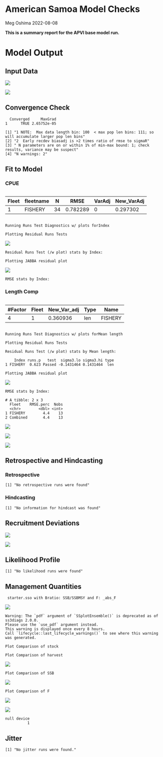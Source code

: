 American Samoa Model Checks
================
Meg Oshima
2022-08-08

**This is a summary report for the APVI base model run.**

# Model Output

<div class="panel-tabset">

## Input Data

![](APRU_Test_ipy2_model_diags_report_files/figure-gfm/unnamed-chunk-2-1.png)

![](APRU_Test_ipy2_model_diags_report_files/figure-gfm/unnamed-chunk-2-2.png)

## Convergence Check

      Converged     MaxGrad
    1      TRUE 2.65752e-05

    [1] "1 NOTE:  Max data length bin: 100  < max pop len bins: 111; so will accumulate larger pop len bins"
    [2] "2  Early recdev biasadj is >2 times ratio of rmse to sigmaR"                                       
    [3] " N parameters are on or within 1% of min-max bound: 1; check results, variance may be suspect"     
    [4] "N warnings: 2"                                                                                     

## Fit to Model

### CPUE

<div id="byiqtdjfwf" style="overflow-x:auto;overflow-y:auto;width:auto;height:auto;">
<style>html {
  font-family: -apple-system, BlinkMacSystemFont, 'Segoe UI', Roboto, Oxygen, Ubuntu, Cantarell, 'Helvetica Neue', 'Fira Sans', 'Droid Sans', Arial, sans-serif;
}

#byiqtdjfwf .gt_table {
  display: table;
  border-collapse: collapse;
  margin-left: auto;
  margin-right: auto;
  color: #333333;
  font-size: 16px;
  font-weight: normal;
  font-style: normal;
  background-color: #FFFFFF;
  width: auto;
  border-top-style: solid;
  border-top-width: 2px;
  border-top-color: #A8A8A8;
  border-right-style: none;
  border-right-width: 2px;
  border-right-color: #D3D3D3;
  border-bottom-style: solid;
  border-bottom-width: 2px;
  border-bottom-color: #A8A8A8;
  border-left-style: none;
  border-left-width: 2px;
  border-left-color: #D3D3D3;
}

#byiqtdjfwf .gt_heading {
  background-color: #FFFFFF;
  text-align: center;
  border-bottom-color: #FFFFFF;
  border-left-style: none;
  border-left-width: 1px;
  border-left-color: #D3D3D3;
  border-right-style: none;
  border-right-width: 1px;
  border-right-color: #D3D3D3;
}

#byiqtdjfwf .gt_title {
  color: #333333;
  font-size: 125%;
  font-weight: initial;
  padding-top: 4px;
  padding-bottom: 4px;
  padding-left: 5px;
  padding-right: 5px;
  border-bottom-color: #FFFFFF;
  border-bottom-width: 0;
}

#byiqtdjfwf .gt_subtitle {
  color: #333333;
  font-size: 85%;
  font-weight: initial;
  padding-top: 0;
  padding-bottom: 6px;
  padding-left: 5px;
  padding-right: 5px;
  border-top-color: #FFFFFF;
  border-top-width: 0;
}

#byiqtdjfwf .gt_bottom_border {
  border-bottom-style: solid;
  border-bottom-width: 2px;
  border-bottom-color: #D3D3D3;
}

#byiqtdjfwf .gt_col_headings {
  border-top-style: solid;
  border-top-width: 2px;
  border-top-color: #D3D3D3;
  border-bottom-style: solid;
  border-bottom-width: 2px;
  border-bottom-color: #D3D3D3;
  border-left-style: none;
  border-left-width: 1px;
  border-left-color: #D3D3D3;
  border-right-style: none;
  border-right-width: 1px;
  border-right-color: #D3D3D3;
}

#byiqtdjfwf .gt_col_heading {
  color: #333333;
  background-color: #FFFFFF;
  font-size: 100%;
  font-weight: normal;
  text-transform: inherit;
  border-left-style: none;
  border-left-width: 1px;
  border-left-color: #D3D3D3;
  border-right-style: none;
  border-right-width: 1px;
  border-right-color: #D3D3D3;
  vertical-align: bottom;
  padding-top: 5px;
  padding-bottom: 6px;
  padding-left: 5px;
  padding-right: 5px;
  overflow-x: hidden;
}

#byiqtdjfwf .gt_column_spanner_outer {
  color: #333333;
  background-color: #FFFFFF;
  font-size: 100%;
  font-weight: normal;
  text-transform: inherit;
  padding-top: 0;
  padding-bottom: 0;
  padding-left: 4px;
  padding-right: 4px;
}

#byiqtdjfwf .gt_column_spanner_outer:first-child {
  padding-left: 0;
}

#byiqtdjfwf .gt_column_spanner_outer:last-child {
  padding-right: 0;
}

#byiqtdjfwf .gt_column_spanner {
  border-bottom-style: solid;
  border-bottom-width: 2px;
  border-bottom-color: #D3D3D3;
  vertical-align: bottom;
  padding-top: 5px;
  padding-bottom: 5px;
  overflow-x: hidden;
  display: inline-block;
  width: 100%;
}

#byiqtdjfwf .gt_group_heading {
  padding-top: 8px;
  padding-bottom: 8px;
  padding-left: 5px;
  padding-right: 5px;
  color: #333333;
  background-color: #FFFFFF;
  font-size: 100%;
  font-weight: initial;
  text-transform: inherit;
  border-top-style: solid;
  border-top-width: 2px;
  border-top-color: #D3D3D3;
  border-bottom-style: solid;
  border-bottom-width: 2px;
  border-bottom-color: #D3D3D3;
  border-left-style: none;
  border-left-width: 1px;
  border-left-color: #D3D3D3;
  border-right-style: none;
  border-right-width: 1px;
  border-right-color: #D3D3D3;
  vertical-align: middle;
}

#byiqtdjfwf .gt_empty_group_heading {
  padding: 0.5px;
  color: #333333;
  background-color: #FFFFFF;
  font-size: 100%;
  font-weight: initial;
  border-top-style: solid;
  border-top-width: 2px;
  border-top-color: #D3D3D3;
  border-bottom-style: solid;
  border-bottom-width: 2px;
  border-bottom-color: #D3D3D3;
  vertical-align: middle;
}

#byiqtdjfwf .gt_from_md > :first-child {
  margin-top: 0;
}

#byiqtdjfwf .gt_from_md > :last-child {
  margin-bottom: 0;
}

#byiqtdjfwf .gt_row {
  padding-top: 8px;
  padding-bottom: 8px;
  padding-left: 5px;
  padding-right: 5px;
  margin: 10px;
  border-top-style: solid;
  border-top-width: 1px;
  border-top-color: #D3D3D3;
  border-left-style: none;
  border-left-width: 1px;
  border-left-color: #D3D3D3;
  border-right-style: none;
  border-right-width: 1px;
  border-right-color: #D3D3D3;
  vertical-align: middle;
  overflow-x: hidden;
}

#byiqtdjfwf .gt_stub {
  color: #333333;
  background-color: #FFFFFF;
  font-size: 100%;
  font-weight: initial;
  text-transform: inherit;
  border-right-style: solid;
  border-right-width: 2px;
  border-right-color: #D3D3D3;
  padding-left: 5px;
  padding-right: 5px;
}

#byiqtdjfwf .gt_stub_row_group {
  color: #333333;
  background-color: #FFFFFF;
  font-size: 100%;
  font-weight: initial;
  text-transform: inherit;
  border-right-style: solid;
  border-right-width: 2px;
  border-right-color: #D3D3D3;
  padding-left: 5px;
  padding-right: 5px;
  vertical-align: top;
}

#byiqtdjfwf .gt_row_group_first td {
  border-top-width: 2px;
}

#byiqtdjfwf .gt_summary_row {
  color: #333333;
  background-color: #FFFFFF;
  text-transform: inherit;
  padding-top: 8px;
  padding-bottom: 8px;
  padding-left: 5px;
  padding-right: 5px;
}

#byiqtdjfwf .gt_first_summary_row {
  border-top-style: solid;
  border-top-color: #D3D3D3;
}

#byiqtdjfwf .gt_first_summary_row.thick {
  border-top-width: 2px;
}

#byiqtdjfwf .gt_last_summary_row {
  padding-top: 8px;
  padding-bottom: 8px;
  padding-left: 5px;
  padding-right: 5px;
  border-bottom-style: solid;
  border-bottom-width: 2px;
  border-bottom-color: #D3D3D3;
}

#byiqtdjfwf .gt_grand_summary_row {
  color: #333333;
  background-color: #FFFFFF;
  text-transform: inherit;
  padding-top: 8px;
  padding-bottom: 8px;
  padding-left: 5px;
  padding-right: 5px;
}

#byiqtdjfwf .gt_first_grand_summary_row {
  padding-top: 8px;
  padding-bottom: 8px;
  padding-left: 5px;
  padding-right: 5px;
  border-top-style: double;
  border-top-width: 6px;
  border-top-color: #D3D3D3;
}

#byiqtdjfwf .gt_striped {
  background-color: rgba(128, 128, 128, 0.05);
}

#byiqtdjfwf .gt_table_body {
  border-top-style: solid;
  border-top-width: 2px;
  border-top-color: #D3D3D3;
  border-bottom-style: solid;
  border-bottom-width: 2px;
  border-bottom-color: #D3D3D3;
}

#byiqtdjfwf .gt_footnotes {
  color: #333333;
  background-color: #FFFFFF;
  border-bottom-style: none;
  border-bottom-width: 2px;
  border-bottom-color: #D3D3D3;
  border-left-style: none;
  border-left-width: 2px;
  border-left-color: #D3D3D3;
  border-right-style: none;
  border-right-width: 2px;
  border-right-color: #D3D3D3;
}

#byiqtdjfwf .gt_footnote {
  margin: 0px;
  font-size: 90%;
  padding-left: 4px;
  padding-right: 4px;
  padding-left: 5px;
  padding-right: 5px;
}

#byiqtdjfwf .gt_sourcenotes {
  color: #333333;
  background-color: #FFFFFF;
  border-bottom-style: none;
  border-bottom-width: 2px;
  border-bottom-color: #D3D3D3;
  border-left-style: none;
  border-left-width: 2px;
  border-left-color: #D3D3D3;
  border-right-style: none;
  border-right-width: 2px;
  border-right-color: #D3D3D3;
}

#byiqtdjfwf .gt_sourcenote {
  font-size: 90%;
  padding-top: 4px;
  padding-bottom: 4px;
  padding-left: 5px;
  padding-right: 5px;
}

#byiqtdjfwf .gt_left {
  text-align: left;
}

#byiqtdjfwf .gt_center {
  text-align: center;
}

#byiqtdjfwf .gt_right {
  text-align: right;
  font-variant-numeric: tabular-nums;
}

#byiqtdjfwf .gt_font_normal {
  font-weight: normal;
}

#byiqtdjfwf .gt_font_bold {
  font-weight: bold;
}

#byiqtdjfwf .gt_font_italic {
  font-style: italic;
}

#byiqtdjfwf .gt_super {
  font-size: 65%;
}

#byiqtdjfwf .gt_two_val_uncert {
  display: inline-block;
  line-height: 1em;
  text-align: right;
  font-size: 60%;
  vertical-align: -0.25em;
  margin-left: 0.1em;
}

#byiqtdjfwf .gt_footnote_marks {
  font-style: italic;
  font-weight: normal;
  font-size: 75%;
  vertical-align: 0.4em;
}

#byiqtdjfwf .gt_asterisk {
  font-size: 100%;
  vertical-align: 0;
}

#byiqtdjfwf .gt_slash_mark {
  font-size: 0.7em;
  line-height: 0.7em;
  vertical-align: 0.15em;
}

#byiqtdjfwf .gt_fraction_numerator {
  font-size: 0.6em;
  line-height: 0.6em;
  vertical-align: 0.45em;
}

#byiqtdjfwf .gt_fraction_denominator {
  font-size: 0.6em;
  line-height: 0.6em;
  vertical-align: -0.05em;
}
</style>
<table class="gt_table">
  
  <thead class="gt_col_headings">
    <tr>
      <th class="gt_col_heading gt_columns_bottom_border gt_left" rowspan="1" colspan="1">Fleet</th>
      <th class="gt_col_heading gt_columns_bottom_border gt_left" rowspan="1" colspan="1">fleetname</th>
      <th class="gt_col_heading gt_columns_bottom_border gt_left" rowspan="1" colspan="1">N</th>
      <th class="gt_col_heading gt_columns_bottom_border gt_left" rowspan="1" colspan="1">RMSE</th>
      <th class="gt_col_heading gt_columns_bottom_border gt_left" rowspan="1" colspan="1">VarAdj</th>
      <th class="gt_col_heading gt_columns_bottom_border gt_left" rowspan="1" colspan="1">New_VarAdj</th>
    </tr>
  </thead>
  <tbody class="gt_table_body">
    <tr><td class="gt_row gt_left">1</td>
<td class="gt_row gt_left">FISHERY</td>
<td class="gt_row gt_left">34</td>
<td class="gt_row gt_left">0.782289</td>
<td class="gt_row gt_left">0</td>
<td class="gt_row gt_left">0.297302</td></tr>
  </tbody>
  
  
</table>
</div>

    Running Runs Test Diagnostics w/ plots forIndex

    Plotting Residual Runs Tests

![](APRU_Test_ipy2_model_diags_report_files/figure-gfm/unnamed-chunk-4-1.png)

    Residual Runs Test (/w plot) stats by Index:

    Plotting JABBA residual plot

![](APRU_Test_ipy2_model_diags_report_files/figure-gfm/unnamed-chunk-4-2.png)

    RMSE stats by Index:

### Length Comp

<div id="bkxkclxzmw" style="overflow-x:auto;overflow-y:auto;width:auto;height:auto;">
<style>html {
  font-family: -apple-system, BlinkMacSystemFont, 'Segoe UI', Roboto, Oxygen, Ubuntu, Cantarell, 'Helvetica Neue', 'Fira Sans', 'Droid Sans', Arial, sans-serif;
}

#bkxkclxzmw .gt_table {
  display: table;
  border-collapse: collapse;
  margin-left: auto;
  margin-right: auto;
  color: #333333;
  font-size: 16px;
  font-weight: normal;
  font-style: normal;
  background-color: #FFFFFF;
  width: auto;
  border-top-style: solid;
  border-top-width: 2px;
  border-top-color: #A8A8A8;
  border-right-style: none;
  border-right-width: 2px;
  border-right-color: #D3D3D3;
  border-bottom-style: solid;
  border-bottom-width: 2px;
  border-bottom-color: #A8A8A8;
  border-left-style: none;
  border-left-width: 2px;
  border-left-color: #D3D3D3;
}

#bkxkclxzmw .gt_heading {
  background-color: #FFFFFF;
  text-align: center;
  border-bottom-color: #FFFFFF;
  border-left-style: none;
  border-left-width: 1px;
  border-left-color: #D3D3D3;
  border-right-style: none;
  border-right-width: 1px;
  border-right-color: #D3D3D3;
}

#bkxkclxzmw .gt_title {
  color: #333333;
  font-size: 125%;
  font-weight: initial;
  padding-top: 4px;
  padding-bottom: 4px;
  padding-left: 5px;
  padding-right: 5px;
  border-bottom-color: #FFFFFF;
  border-bottom-width: 0;
}

#bkxkclxzmw .gt_subtitle {
  color: #333333;
  font-size: 85%;
  font-weight: initial;
  padding-top: 0;
  padding-bottom: 6px;
  padding-left: 5px;
  padding-right: 5px;
  border-top-color: #FFFFFF;
  border-top-width: 0;
}

#bkxkclxzmw .gt_bottom_border {
  border-bottom-style: solid;
  border-bottom-width: 2px;
  border-bottom-color: #D3D3D3;
}

#bkxkclxzmw .gt_col_headings {
  border-top-style: solid;
  border-top-width: 2px;
  border-top-color: #D3D3D3;
  border-bottom-style: solid;
  border-bottom-width: 2px;
  border-bottom-color: #D3D3D3;
  border-left-style: none;
  border-left-width: 1px;
  border-left-color: #D3D3D3;
  border-right-style: none;
  border-right-width: 1px;
  border-right-color: #D3D3D3;
}

#bkxkclxzmw .gt_col_heading {
  color: #333333;
  background-color: #FFFFFF;
  font-size: 100%;
  font-weight: normal;
  text-transform: inherit;
  border-left-style: none;
  border-left-width: 1px;
  border-left-color: #D3D3D3;
  border-right-style: none;
  border-right-width: 1px;
  border-right-color: #D3D3D3;
  vertical-align: bottom;
  padding-top: 5px;
  padding-bottom: 6px;
  padding-left: 5px;
  padding-right: 5px;
  overflow-x: hidden;
}

#bkxkclxzmw .gt_column_spanner_outer {
  color: #333333;
  background-color: #FFFFFF;
  font-size: 100%;
  font-weight: normal;
  text-transform: inherit;
  padding-top: 0;
  padding-bottom: 0;
  padding-left: 4px;
  padding-right: 4px;
}

#bkxkclxzmw .gt_column_spanner_outer:first-child {
  padding-left: 0;
}

#bkxkclxzmw .gt_column_spanner_outer:last-child {
  padding-right: 0;
}

#bkxkclxzmw .gt_column_spanner {
  border-bottom-style: solid;
  border-bottom-width: 2px;
  border-bottom-color: #D3D3D3;
  vertical-align: bottom;
  padding-top: 5px;
  padding-bottom: 5px;
  overflow-x: hidden;
  display: inline-block;
  width: 100%;
}

#bkxkclxzmw .gt_group_heading {
  padding-top: 8px;
  padding-bottom: 8px;
  padding-left: 5px;
  padding-right: 5px;
  color: #333333;
  background-color: #FFFFFF;
  font-size: 100%;
  font-weight: initial;
  text-transform: inherit;
  border-top-style: solid;
  border-top-width: 2px;
  border-top-color: #D3D3D3;
  border-bottom-style: solid;
  border-bottom-width: 2px;
  border-bottom-color: #D3D3D3;
  border-left-style: none;
  border-left-width: 1px;
  border-left-color: #D3D3D3;
  border-right-style: none;
  border-right-width: 1px;
  border-right-color: #D3D3D3;
  vertical-align: middle;
}

#bkxkclxzmw .gt_empty_group_heading {
  padding: 0.5px;
  color: #333333;
  background-color: #FFFFFF;
  font-size: 100%;
  font-weight: initial;
  border-top-style: solid;
  border-top-width: 2px;
  border-top-color: #D3D3D3;
  border-bottom-style: solid;
  border-bottom-width: 2px;
  border-bottom-color: #D3D3D3;
  vertical-align: middle;
}

#bkxkclxzmw .gt_from_md > :first-child {
  margin-top: 0;
}

#bkxkclxzmw .gt_from_md > :last-child {
  margin-bottom: 0;
}

#bkxkclxzmw .gt_row {
  padding-top: 8px;
  padding-bottom: 8px;
  padding-left: 5px;
  padding-right: 5px;
  margin: 10px;
  border-top-style: solid;
  border-top-width: 1px;
  border-top-color: #D3D3D3;
  border-left-style: none;
  border-left-width: 1px;
  border-left-color: #D3D3D3;
  border-right-style: none;
  border-right-width: 1px;
  border-right-color: #D3D3D3;
  vertical-align: middle;
  overflow-x: hidden;
}

#bkxkclxzmw .gt_stub {
  color: #333333;
  background-color: #FFFFFF;
  font-size: 100%;
  font-weight: initial;
  text-transform: inherit;
  border-right-style: solid;
  border-right-width: 2px;
  border-right-color: #D3D3D3;
  padding-left: 5px;
  padding-right: 5px;
}

#bkxkclxzmw .gt_stub_row_group {
  color: #333333;
  background-color: #FFFFFF;
  font-size: 100%;
  font-weight: initial;
  text-transform: inherit;
  border-right-style: solid;
  border-right-width: 2px;
  border-right-color: #D3D3D3;
  padding-left: 5px;
  padding-right: 5px;
  vertical-align: top;
}

#bkxkclxzmw .gt_row_group_first td {
  border-top-width: 2px;
}

#bkxkclxzmw .gt_summary_row {
  color: #333333;
  background-color: #FFFFFF;
  text-transform: inherit;
  padding-top: 8px;
  padding-bottom: 8px;
  padding-left: 5px;
  padding-right: 5px;
}

#bkxkclxzmw .gt_first_summary_row {
  border-top-style: solid;
  border-top-color: #D3D3D3;
}

#bkxkclxzmw .gt_first_summary_row.thick {
  border-top-width: 2px;
}

#bkxkclxzmw .gt_last_summary_row {
  padding-top: 8px;
  padding-bottom: 8px;
  padding-left: 5px;
  padding-right: 5px;
  border-bottom-style: solid;
  border-bottom-width: 2px;
  border-bottom-color: #D3D3D3;
}

#bkxkclxzmw .gt_grand_summary_row {
  color: #333333;
  background-color: #FFFFFF;
  text-transform: inherit;
  padding-top: 8px;
  padding-bottom: 8px;
  padding-left: 5px;
  padding-right: 5px;
}

#bkxkclxzmw .gt_first_grand_summary_row {
  padding-top: 8px;
  padding-bottom: 8px;
  padding-left: 5px;
  padding-right: 5px;
  border-top-style: double;
  border-top-width: 6px;
  border-top-color: #D3D3D3;
}

#bkxkclxzmw .gt_striped {
  background-color: rgba(128, 128, 128, 0.05);
}

#bkxkclxzmw .gt_table_body {
  border-top-style: solid;
  border-top-width: 2px;
  border-top-color: #D3D3D3;
  border-bottom-style: solid;
  border-bottom-width: 2px;
  border-bottom-color: #D3D3D3;
}

#bkxkclxzmw .gt_footnotes {
  color: #333333;
  background-color: #FFFFFF;
  border-bottom-style: none;
  border-bottom-width: 2px;
  border-bottom-color: #D3D3D3;
  border-left-style: none;
  border-left-width: 2px;
  border-left-color: #D3D3D3;
  border-right-style: none;
  border-right-width: 2px;
  border-right-color: #D3D3D3;
}

#bkxkclxzmw .gt_footnote {
  margin: 0px;
  font-size: 90%;
  padding-left: 4px;
  padding-right: 4px;
  padding-left: 5px;
  padding-right: 5px;
}

#bkxkclxzmw .gt_sourcenotes {
  color: #333333;
  background-color: #FFFFFF;
  border-bottom-style: none;
  border-bottom-width: 2px;
  border-bottom-color: #D3D3D3;
  border-left-style: none;
  border-left-width: 2px;
  border-left-color: #D3D3D3;
  border-right-style: none;
  border-right-width: 2px;
  border-right-color: #D3D3D3;
}

#bkxkclxzmw .gt_sourcenote {
  font-size: 90%;
  padding-top: 4px;
  padding-bottom: 4px;
  padding-left: 5px;
  padding-right: 5px;
}

#bkxkclxzmw .gt_left {
  text-align: left;
}

#bkxkclxzmw .gt_center {
  text-align: center;
}

#bkxkclxzmw .gt_right {
  text-align: right;
  font-variant-numeric: tabular-nums;
}

#bkxkclxzmw .gt_font_normal {
  font-weight: normal;
}

#bkxkclxzmw .gt_font_bold {
  font-weight: bold;
}

#bkxkclxzmw .gt_font_italic {
  font-style: italic;
}

#bkxkclxzmw .gt_super {
  font-size: 65%;
}

#bkxkclxzmw .gt_two_val_uncert {
  display: inline-block;
  line-height: 1em;
  text-align: right;
  font-size: 60%;
  vertical-align: -0.25em;
  margin-left: 0.1em;
}

#bkxkclxzmw .gt_footnote_marks {
  font-style: italic;
  font-weight: normal;
  font-size: 75%;
  vertical-align: 0.4em;
}

#bkxkclxzmw .gt_asterisk {
  font-size: 100%;
  vertical-align: 0;
}

#bkxkclxzmw .gt_slash_mark {
  font-size: 0.7em;
  line-height: 0.7em;
  vertical-align: 0.15em;
}

#bkxkclxzmw .gt_fraction_numerator {
  font-size: 0.6em;
  line-height: 0.6em;
  vertical-align: 0.45em;
}

#bkxkclxzmw .gt_fraction_denominator {
  font-size: 0.6em;
  line-height: 0.6em;
  vertical-align: -0.05em;
}
</style>
<table class="gt_table">
  
  <thead class="gt_col_headings">
    <tr>
      <th class="gt_col_heading gt_columns_bottom_border gt_right" rowspan="1" colspan="1">#Factor</th>
      <th class="gt_col_heading gt_columns_bottom_border gt_right" rowspan="1" colspan="1">Fleet</th>
      <th class="gt_col_heading gt_columns_bottom_border gt_right" rowspan="1" colspan="1">New_Var_adj</th>
      <th class="gt_col_heading gt_columns_bottom_border gt_left" rowspan="1" colspan="1">Type</th>
      <th class="gt_col_heading gt_columns_bottom_border gt_left" rowspan="1" colspan="1">Name</th>
    </tr>
  </thead>
  <tbody class="gt_table_body">
    <tr><td class="gt_row gt_right">4</td>
<td class="gt_row gt_right">1</td>
<td class="gt_row gt_right">0.360936</td>
<td class="gt_row gt_left">len</td>
<td class="gt_row gt_left">FISHERY</td></tr>
  </tbody>
  
  
</table>
</div>

    Running Runs Test Diagnostics w/ plots forMean length

    Plotting Residual Runs Tests

    Residual Runs Test (/w plot) stats by Mean length:

        Index runs.p   test  sigma3.lo sigma3.hi type
    1 FISHERY  0.623 Passed -0.1431464 0.1431464  len

    Plotting JABBA residual plot

![](APRU_Test_ipy2_model_diags_report_files/figure-gfm/unnamed-chunk-5-1.png)

    RMSE stats by Index:

    # A tibble: 2 x 3
      Fleet    RMSE.perc  Nobs
      <chr>        <dbl> <int>
    1 FISHERY        4.4    13
    2 Combined       4.4    13

![](APRU_Test_ipy2_model_diags_report_files/figure-gfm/unnamed-chunk-5-2.png)

![](APRU_Test_ipy2_model_diags_report_files/figure-gfm/unnamed-chunk-5-3.png)

![](APRU_Test_ipy2_model_diags_report_files/figure-gfm/unnamed-chunk-5-4.png)

## Retrospective and Hindcasting

### Retrospective

    [1] "No retrospective runs were found"

### Hindcasting

    [1] "No information for hindcast was found"

## Recruitment Deviations

![](APRU_Test_ipy2_model_diags_report_files/figure-gfm/unnamed-chunk-8-1.png)

![](APRU_Test_ipy2_model_diags_report_files/figure-gfm/unnamed-chunk-8-2.png)

## Likelihood Profile

    [1] "No likelihood runs were found"

## Management Quantities


     starter.sso with Bratio: SSB/SSBMSY and F: _abs_F 
     

![](APRU_Test_ipy2_model_diags_report_files/figure-gfm/unnamed-chunk-10-1.png)

    Warning: The `pdf` argument of `SSplotEnsemble()` is deprecated as of ss3diags 2.0.0.
    Please use the `use_pdf` argument instead.
    This warning is displayed once every 8 hours.
    Call `lifecycle::last_lifecycle_warnings()` to see where this warning was generated.

    Plot Comparison of stock

    Plot Comparison of harvest

![](APRU_Test_ipy2_model_diags_report_files/figure-gfm/unnamed-chunk-10-2.png)

    Plot Comparison of SSB

![](APRU_Test_ipy2_model_diags_report_files/figure-gfm/unnamed-chunk-10-3.png)

    Plot Comparison of F

![](APRU_Test_ipy2_model_diags_report_files/figure-gfm/unnamed-chunk-10-4.png)

![](APRU_Test_ipy2_model_diags_report_files/figure-gfm/unnamed-chunk-10-5.png)

    null device 
              1 

## Jitter

    [1] "No jitter runs were found."

</div>
